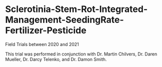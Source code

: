 # Sclerotinia-Stem-Rot-Integrated-Management-SeedingRate-Fertilizer-Pesticide
Field Trials between 2020 and 2021

This trial was performed in conjunction with Dr. Martin Chilvers, Dr. Daren Mueller, Dr. Darcy Telenko, and Dr. Damon Smith. 
